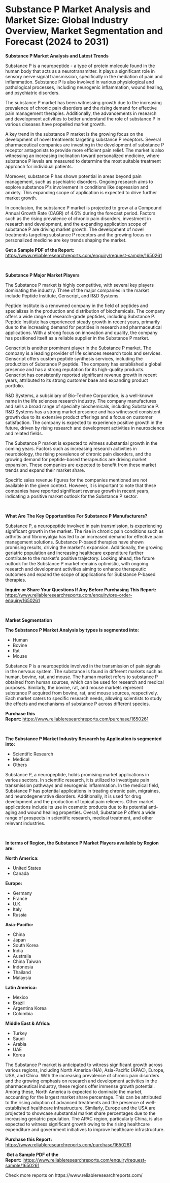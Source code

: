 <p><h1>Substance P Market Analysis and Market Size: Global Industry Overview, Market Segmentation and Forecast (2024 to 2031)</h1></p><p><strong>Substance P Market Analysis and Latest Trends</strong></p>
<p><p>Substance P is a neuropeptide - a type of protein molecule found in the human body that acts as a neurotransmitter. It plays a significant role in sensory nerve signal transmission, specifically in the mediation of pain and inflammation. Substance P is also involved in various physiological and pathological processes, including neurogenic inflammation, wound healing, and psychiatric disorders.</p><p>The substance P market has been witnessing growth due to the increasing prevalence of chronic pain disorders and the rising demand for effective pain management therapies. Additionally, the advancements in research and development activities to better understand the role of substance P in various diseases have propelled market growth.</p><p>A key trend in the substance P market is the growing focus on the development of novel treatments targeting substance P receptors. Several pharmaceutical companies are investing in the development of substance P receptor antagonists to provide more efficient pain relief. The market is also witnessing an increasing inclination toward personalized medicine, where substance P levels are measured to determine the most suitable treatment approach for individual patients.</p><p>Moreover, substance P has shown potential in areas beyond pain management, such as psychiatric disorders. Ongoing research aims to explore substance P's involvement in conditions like depression and anxiety. This expanding scope of application is expected to drive further market growth.</p><p>In conclusion, the substance P market is projected to grow at a Compound Annual Growth Rate (CAGR) of 4.6% during the forecast period. Factors such as the rising prevalence of chronic pain disorders, investment in research and development, and the expanding application scope of substance P are driving market growth. The development of novel treatments targeting substance P receptors and the growing focus on personalized medicine are key trends shaping the market.</p></p>
<p><strong>Get a Sample PDF of the Report:&nbsp;</strong> <a href="https://www.reliableresearchreports.com/enquiry/request-sample/1650261">https://www.reliableresearchreports.com/enquiry/request-sample/1650261</a></p>
<p>&nbsp;</p>
<p><strong>Substance P Major Market Players</strong></p>
<p><p>The Substance P market is highly competitive, with several key players dominating the industry. Three of the major companies in the market include Peptide Institute, Genscript, and R&D Systems. </p><p>Peptide Institute is a renowned company in the field of peptides and specializes in the production and distribution of biochemicals. The company offers a wide range of research-grade peptides, including Substance P. Peptide Institute has experienced steady growth in recent years, primarily due to the increasing demand for peptides in research and pharmaceutical applications. With a strong focus on innovation and quality, the company has positioned itself as a reliable supplier in the Substance P market.</p><p>Genscript is another prominent player in the Substance P market. The company is a leading provider of life sciences research tools and services. Genscript offers custom peptide synthesis services, including the production of Substance P peptide. The company has established a global presence and has a strong reputation for its high-quality products. Genscript has consistently reported significant revenue growth in recent years, attributed to its strong customer base and expanding product portfolio.</p><p>R&D Systems, a subsidiary of Bio-Techne Corporation, is a well-known name in the life sciences research industry. The company manufactures and sells a broad range of specialty biochemicals, including Substance P. R&D Systems has a strong market presence and has witnessed consistent growth due to its extensive product offerings and a focus on customer satisfaction. The company is expected to experience positive growth in the future, driven by rising research and development activities in neuroscience and related fields.</p><p>The Substance P market is expected to witness substantial growth in the coming years. Factors such as increasing research activities in neurobiology, the rising prevalence of chronic pain disorders, and the growing demand for peptide-based therapeutics are driving market expansion. These companies are expected to benefit from these market trends and expand their market share.</p><p>Specific sales revenue figures for the companies mentioned are not available in the given context. However, it is important to note that these companies have reported significant revenue growth in recent years, indicating a positive market outlook for the Substance P sector.</p></p>
<p>&nbsp;</p>
<p><strong>What Are The Key Opportunities For Substance P Manufacturers?</strong></p>
<p><p>Substance P, a neuropeptide involved in pain transmission, is experiencing significant growth in the market. The rise in chronic pain conditions such as arthritis and fibromyalgia has led to an increased demand for effective pain management solutions. Substance P-based therapies have shown promising results, driving the market's expansion. Additionally, the growing geriatric population and increasing healthcare expenditure further contribute to the market's positive trajectory. Looking ahead, the future outlook for the Substance P market remains optimistic, with ongoing research and development activities aiming to enhance therapeutic outcomes and expand the scope of applications for Substance P-based therapies.</p></p>
<p><strong>Inquire or Share Your Questions If Any Before Purchasing This Report:</strong> <a href="https://www.reliableresearchreports.com/enquiry/pre-order-enquiry/1650261">https://www.reliableresearchreports.com/enquiry/pre-order-enquiry/1650261</a></p>
<p>&nbsp;</p>
<p><strong>Market Segmentation</strong></p>
<p><strong>The Substance P Market Analysis by types is segmented into:</strong></p>
<p><ul><li>Human</li><li>Bovine</li><li>Rat</li><li>Mouse</li></ul></p>
<p><p>Substance P is a neuropeptide involved in the transmission of pain signals in the nervous system. The substance is found in different markets such as human, bovine, rat, and mouse. The human market refers to substance P obtained from human sources, which can be used for research and medical purposes. Similarly, the bovine, rat, and mouse markets represent substance P acquired from bovine, rat, and mouse sources, respectively. Each market caters to specific research needs, allowing scientists to study the effects and mechanisms of substance P across different species.</p></p>
<p><strong>Purchase this Report:&nbsp;</strong><a href="https://www.reliableresearchreports.com/purchase/1650261">https://www.reliableresearchreports.com/purchase/1650261</a></p>
<p>&nbsp;</p>
<p><strong>The Substance P Market Industry Research by Application is segmented into:</strong></p>
<p><ul><li>Scientific Research</li><li>Medical</li><li>Others</li></ul></p>
<p><p>Substance P, a neuropeptide, holds promising market applications in various sectors. In scientific research, it is utilized to investigate pain transmission pathways and neurogenic inflammation. In the medical field, Substance P has potential applications in treating chronic pain, migraines, and neurodegenerative disorders. Additionally, it is used for drug development and the production of topical pain relievers. Other market applications include its use in cosmetic products due to its potential anti-aging and wound healing properties. Overall, Substance P offers a wide range of prospects in scientific research, medical treatment, and other relevant industries.</p></p>
<p>&nbsp;</p>
<p><strong>In terms of Region, the Substance P Market Players available by Region are:</strong></p>
<p>
    <p> <strong> North America: </strong>
        <ul>
            <li>United States</li>
            <li>Canada</li>
        </ul>
        </p> 
    <p> <strong> Europe: </strong>
        <ul>
            <li>Germany</li>
            <li>France</li>
            <li>U.K.</li>
            <li>Italy</li>
            <li>Russia</li>
        </ul>
        </p> 
    <p> <strong> Asia-Pacific: </strong>
        <ul>
            <li>China</li>
            <li>Japan</li>
            <li>South Korea</li>
            <li>India</li>
            <li>Australia</li>
            <li>China Taiwan</li>
            <li>Indonesia</li>
            <li>Thailand</li>
            <li>Malaysia</li>
        </ul>
        </p> 
    <p> <strong> Latin America: </strong>
        <ul>
            <li>Mexico</li>
            <li>Brazil</li>
            <li>Argentina Korea</li>
            <li>Colombia</li>
        </ul>
        </p> 
    <p> <strong> Middle East & Africa: </strong>
        <ul>
            <li>Turkey</li>
            <li>Saudi</li>
            <li>Arabia</li>
            <li>UAE</li>
            <li>Korea</li>
        </ul>
    </p>
    </p>
<p><p>The Substance P market is anticipated to witness significant growth across various regions, including North America (NA), Asia-Pacific (APAC), Europe, USA, and China. With the increasing prevalence of chronic pain disorders and the growing emphasis on research and development activities in the pharmaceutical industry, these regions offer immense growth potential. Among these, North America is expected to dominate the market, accounting for the largest market share percentage. This can be attributed to the rising adoption of advanced treatments and the presence of well-established healthcare infrastructure. Similarly, Europe and the USA are projected to showcase substantial market share percentages due to the increasing geriatric population. The APAC region, particularly China, is also expected to witness significant growth owing to the rising healthcare expenditure and government initiatives to improve healthcare infrastructure.</p></p>
<p><strong>Purchase this Report: </strong><a href="https://www.reliableresearchreports.com/purchase/1650261">https://www.reliableresearchreports.com/purchase/1650261</a></p>
<p>&nbsp;<strong>Get a Sample PDF of the Report:&nbsp;&nbsp;</strong><a href="https://www.reliableresearchreports.com/enquiry/request-sample/1650261">https://www.reliableresearchreports.com/enquiry/request-sample/1650261</a></p>
<p><strong></strong></p>
<p>Check more reports on https://www.reliableresearchreports.com/</p>